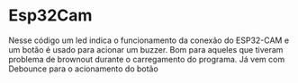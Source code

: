 # Esp32Cam
Nesse código um led indica o funcionamento da conexão do ESP32-CAM e um botão é usado para acionar um buzzer.
Bom para aqueles que tiveram problema de brownout durante o carregamento do programa.
Já vem com Debounce para o acionamento do botão
